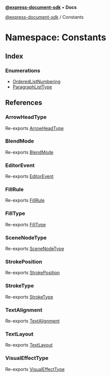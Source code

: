 [**@express-document-sdk**](../../overview.md) • **Docs**

<HorizontalLine />

[@express-document-sdk](../../overview.md) / Constants

# Namespace: Constants

## Index

### Enumerations

- [OrderedListNumbering](enumerations/ordered-list-numbering.md)
- [ParagraphListType](enumerations/paragraph-list-type.md)

## References

### ArrowHeadType

Re-exports [ArrowHeadType](../../enumerations/arrow-head-type.md)

<HorizontalLine />

### BlendMode

Re-exports [BlendMode](../../enumerations/blend-mode.md)

<HorizontalLine />

### EditorEvent

Re-exports [EditorEvent](../../enumerations/editor-event.md)

<HorizontalLine />

### FillRule

Re-exports [FillRule](../../enumerations/fill-rule.md)

<HorizontalLine />

### FillType

Re-exports [FillType](../../enumerations/fill-type.md)

<HorizontalLine />

### SceneNodeType

Re-exports [SceneNodeType](../../enumerations/scene-node-type.md)

<HorizontalLine />

### StrokePosition

Re-exports [StrokePosition](../../enumerations/stroke-position.md)

<HorizontalLine />

### StrokeType

Re-exports [StrokeType](../../enumerations/stroke-type.md)

<HorizontalLine />

### TextAlignment

Re-exports [TextAlignment](../../enumerations/text-alignment.md)

<HorizontalLine />

### TextLayout

Re-exports [TextLayout](../../enumerations/text-layout.md)

<HorizontalLine />

### VisualEffectType

Re-exports [VisualEffectType](../../enumerations/visual-effect-type.md)
